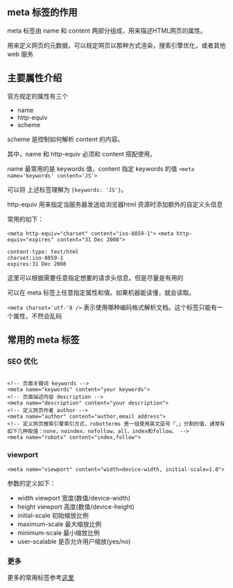 ## meta 标签的作用

meta 标签由 name 和 content 两部分组成，用来描述HTML网页的属性。

用来定义网页的元数据，可以规定网页以那种方式渲染，搜索引擎优化，或者其他 web 服务

## 主要属性介绍

官方规定的属性有三个 

- name
- http-equiv
- scheme 

scheme 是控制如何解析 content 的内容。

其中，name 和 http-equiv 必须和 content 搭配使用。

name 最常用的是 keywords 值，content 指定 keywords 的值
`<meta name='keywords' content='JS'>`

可以将 上述标签理解为 `{keywords: 'JS'}`。

http-equiv 用来指定当服务器发送给浏览器html 资源时添加额外的自定义头信息

常用的如下：

`<meta http-equiv="charset" content="iso-8859-1">`
`<meta http-equiv="expires" content="31 Dec 2008">`

```
content-type: text/html
charset:iso-8859-1
expires:31 Dec 2008
```
这里可以根据需要任意指定想要的请求头信息。但是尽量是有用的

可以在 meta 标签上任意指定属性和值。如果机器能读懂，就会读取。

`<meta charset='utf-'8 />` 表示使用哪种编码格式解析文档。这个标签只能有一个属性，不然会乱码

## 常用的 meta 标签

### SEO 优化

```

<!-- 页面关键词 keywords -->
<meta name="keywords" content="your keywords">
<!-- 页面描述内容 description -->
<meta name="description" content="your description">
<!-- 定义网页作者 author -->
<meta name="author" content="author,email address">
<!-- 定义网页搜索引擎索引方式，robotterms 是一组使用英文逗号「,」分割的值，通常有如下几种取值：none，noindex，nofollow，all，index和follow。 -->
<meta name="robots" content="index,follow">
```

### viewport

```
<meta name="viewport" content="width=device-width, initial-scale=1.0">
```

参数的定义如下：

- width viewport 宽度(数值/device-width)
- height viewport 高度(数值/device-height)
- initial-scale 初始缩放比例
- maximum-scale 最大缩放比例
- minimum-scale 最小缩放比例
- user-scalable 是否允许用户缩放(yes/no)


### 更多

更多的常用标签参考[这里](https://blog.csdn.net/weixin_37657720/article/details/80548223)